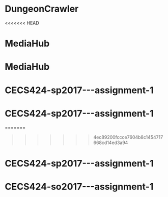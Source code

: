 # DungeonCrawler
<<<<<<< HEAD
# MediaHub
# MediaHub
# CECS424-sp2017---assignment-1
# CECS424-sp2017---assignment-1
=======
>>>>>>> 4ec89200fccce7604b8c1454717668cd14ed3a94
# CECS424-sp2017---assignment-1
# CECS424-so2017---assignment-1
